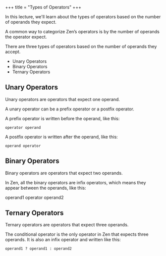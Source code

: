 +++
title = "Types of Operators"
+++

In this lecture, we'll learn about the types of operators based on the
number of operands they expect.

A common way to categorize Zen’s operators is by the number of operands the
operator expect.

There are three types of operators based on the number of operands they accept.

* Unary Operators  
* Binary Operators  
* Ternary Operators  

## Unary Operators

Unary operators are operators that expect one operand.

A unary operator can be a prefix operator or a postfix operator.

A prefix operator is written before the operand, like this:

```
operator operand
```

A postfix operator is written after the operand, like this:

```
operand operator
```

## Binary Operators

Binary operators are operators that expect two operands.

In Zen, all the binary operators are infix operators, which means they
appear between the operands, like this:

operand1 operator operand2

## Ternary Operators

Ternary operators are operators that expect three operands.

The conditional operator is the only operator in Zen that expects three
operands. It is also an infix operator and written like this:

```
operand1 ? operand1 : operand2
```